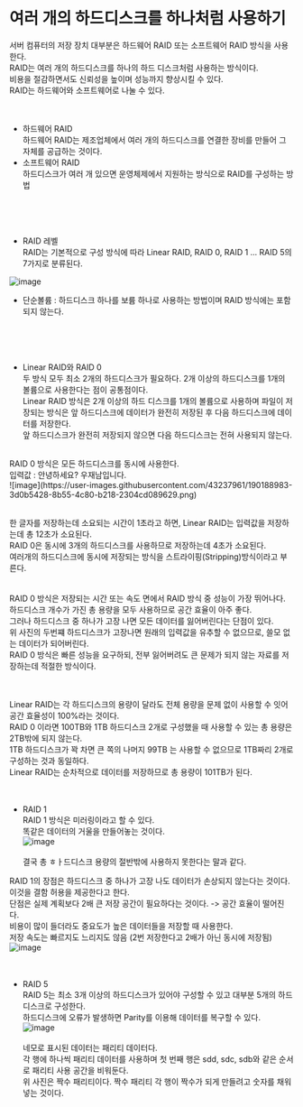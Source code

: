 <h1> 여러 개의 하드디스크를 하나처럼 사용하기 </h1>

서버 컴퓨터의 저장 장치 대부분은 하드웨어 RAID 또는 소프트웨어 RAID 방식을 사용한다. <br>
RAID는 여러 개의 하드디스크를 하나의 하드 디스크처럼 사용하는 방식이다. <br> 
비용을 절감하면서도 신뢰성을 높이며 성능까지 향상시킬 수 있다. <br>
RAID는 하드웨어와 소프트웨어로 나눌 수 있다. <br>
<br><br> 

* 하드웨어 RAID <br>
하드웨어 RAID는 제조업체에서 여러 개의 하드디스크를 연결한 장비를 만들어 그 자체를 공급하는 것이다. <br> 
* 소프트웨어 RAID <br> 
하드디스크가 여러 개 있으면 운영체제에서 지원하는 방식으로 RAID를 구성하는 방법

<br><br><br>

* RAID 레벨 <br> 
RAID는 기본적으로 구성 방식에 따라 Linear RAID, RAID 0, RAID 1 ... RAID 5의 7가지로 분류된다. <br> 

![image](https://user-images.githubusercontent.com/43237961/190187844-164b0d83-e25b-4db6-b84f-d89271ec0b39.png)  <br>
* 단순볼륨 : 하드디스크 하나를 보륨 하나로 사용하는 방법이며 RAID 방식에는 포함되지 않는다. <br> 

<br><br><br>

* Linear RAID와 RAID 0 <br> 
두 방식 모두 최소 2개의 하드디스크가 필요하다. 2개 이상의 하드디스크를 1개의 볼륨으로 사용한다는 점이 공통점이다. <br> 
Linear RAID 방식은 2개 이상의 하드 디스크를 1개의 볼륨으로 사용하며 파일이 저장되는 방식은 앞 하드디스크에 데이터가 완전히 저장된 후 다음 하드디스크에 데이터를 저장한다. <br> 
앞 하드디스크가 완전히 저장되지 않으면 다음 하드디스크는 전혀 사용되지 않는다. <br> 
<br> 
RAID 0 방식은 모든 하드디스크를 동시에 사용한다. <br> 
입력값 : 안녕하세요? 우재남입니다. <br> 
![image](https://user-images.githubusercontent.com/43237961/190188983-3d0b5428-8b55-4c80-b218-2304cd089629.png) <br><br> 

한 글자를 저장하는데 소요되는 시간이 1초라고 하면, Linear RAID는 입력값을 저장하는데 총 12초가 소요된다. <br> 
RAID 0은 동시에 3개의 하드디스크를 사용하므로 저장하는데 4초가 소요된다. <br>
여러개의 하드디스크에 동시에 저장되는 방식을 스트라이핑(Stripping)방식이라고 부른다. 
<br><br><br>
RAID 0 방식은 저장되는 시간 또는 속도 면에서 RAID 방식 중 성능이 가장 뛰어나다. <br>
하드디스크 개수가 가진 총 용량을 모두 사용하므로 공간 효율이 아주 좋다. <br> 
그러나 하드디스크 중 하나가 고장 나면 모든 데이터를 잃어버린다는 단점이 있다. <br> 
위 사진의 두번쨰 하드디스크가 고장나면 원래의 입력값을 유추할 수 없으므로, 쓸모 없는 데이터가 되어버린다. <br> 
RAID 0 방식은 빠른 성능을 요구하되, 전부 잃어버려도 큰 문제가 되지 않는 자료를 저장하는데 적절한 방식이다. <br> 
<br><br>

Linear RAID는 각 하드디스크의 용량이 달라도 전체 용량을 문제 없이 사용할 수 잇어 공간 효율성이 100%라는 것이다. <br>
RAID 0 이라면 100TB와 1TB 하드디스크 2개로 구성했을 때 사용할 수 있는 총 용량은 2TB밖에 되지 않는다. <br> 
1TB 하드디스크가 꽉 차면 큰 쪽의 나머지 99TB 는 사용할 수 없으므로 1TB짜리 2개로 구성하는 것과 동일하다. <br> 
Linear RAID는 순차적으로 데이터를 저장하므로 총 용량이 101TB가 된다. <br><br><br> 

* RAID 1 <br> 
RAID 1 방식은 미러링이라고 할 수 있다. <br> 
똑같은 데이터의 거울을 만들어놓는 것이다. <br> 
![image](https://user-images.githubusercontent.com/43237961/190191780-527246da-19a5-465c-85c1-251ba76ae547.png) <br><br> 
결국 총  ㅎㅏ드디스크 용량의 절반밖에 사용하지 못한다는 말과 같다. <br>

RAID 1의 장점은 하드디스크 중 하나가 고장 나도 데이터가 손상되지 않는다는 것이다. 이것을 결함 허용을 제공한다고 한다. <br> 
단점은 실제 계획보다 2배 큰 저장 공간이 필요하다는 것이다. -> 공간 효율이 떨어진다. <br>
비용이 많이 들더라도 중요도가 높은 데이터들을 저장할 때 사용한다. <br> 
저장 속도는 빠르지도 느리지도 않음 (2번 저장한다고 2배가 아닌 동시에 저장됨) <br> 
![image](https://user-images.githubusercontent.com/43237961/190192765-c36873cb-0b89-42f3-9d3a-8b4a13285b91.png)  <br><br><br>


* RAID 5 <br> 
RAID 5는 최소 3개 이상의 하드디스크가 있어야 구성할 수 있고 대부분 5개의 하드디스크로 구성한다. <br> 
하드디스크에 오류가 발생하면 Parity를 이용해 데이터를 복구할 수 있다. <br> 
![image](https://user-images.githubusercontent.com/43237961/190193237-0067c114-5f1e-4fe4-bee8-e06ccab8a173.png)  <br><br> 
네모로 표시된 데이터는 패리티 데이터다. <br>
각 행에 하나씩 패리티 데이터를 사용하며 첫 번째 행은 sdd, sdc, sdb와 같은 순서로 패리티 사용 공간을 비워둔다. <br> 
위 사진은 짝수 패리티이다. 짝수 패리티 각 행이 짝수가 되게 만들려고 숫자를 채워 넣는 것이다. <br> 
